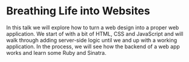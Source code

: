 # Breathing Life into Websites

In this talk we will explore how to turn a web design into a proper web application. We start of with a bit of HTML, CSS and JavaScript and will walk through adding server-side logic until we and up with a working application. In the process, we will see how the backend of a web app works and learn some Ruby and Sinatra.
